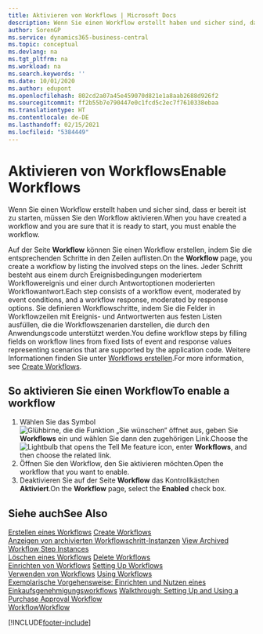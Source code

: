 ```yaml
---
title: Aktivieren von Workflows | Microsoft Docs
description: Wenn Sie einen Workflow erstellt haben und sicher sind, dass er bereit ist zu starten, müssen Sie den Workflow aktivieren.
author: SorenGP
ms.service: dynamics365-business-central
ms.topic: conceptual
ms.devlang: na
ms.tgt_pltfrm: na
ms.workload: na
ms.search.keywords: ''
ms.date: 10/01/2020
ms.author: edupont
ms.openlocfilehash: 802cd2a07a45e459070d821e1a8aab2688d926f2
ms.sourcegitcommit: ff2b55b7e790447e0c1fcd5c2ec7f7610338ebaa
ms.translationtype: HT
ms.contentlocale: de-DE
ms.lasthandoff: 02/15/2021
ms.locfileid: "5384449"
---
```

# <a name="enable-workflows"></a><span data-ttu-id="b6d05-103">Aktivieren von Workflows</span><span class="sxs-lookup"><span data-stu-id="b6d05-103">Enable Workflows</span></span>
<span data-ttu-id="b6d05-104">Wenn Sie einen Workflow erstellt haben und sicher sind, dass er bereit ist zu starten, müssen Sie den Workflow aktivieren.</span><span class="sxs-lookup"><span data-stu-id="b6d05-104">When you have created a workflow and you are sure that it is ready to start, you must enable the workflow.</span></span>  

 <span data-ttu-id="b6d05-105">Auf der Seite **Workflow** können Sie einen Workflow erstellen, indem Sie die entsprechenden Schritte in den Zeilen auflisten.</span><span class="sxs-lookup"><span data-stu-id="b6d05-105">On the **Workflow** page, you create a workflow by listing the involved steps on the lines.</span></span> <span data-ttu-id="b6d05-106">Jeder Schritt besteht aus einem durch Ereignisbedingungen moderiertem Workflowereignis und einer durch Antwortoptionen moderierten Workflowantwort.</span><span class="sxs-lookup"><span data-stu-id="b6d05-106">Each step consists of a workflow event, moderated by event conditions, and a workflow response, moderated by response options.</span></span> <span data-ttu-id="b6d05-107">Sie definieren Workflowschritte, indem Sie die Felder in Workflowzeilen mit Ereignis- und Antwortwerten aus festen Listen ausfüllen, die die Workflowszenarien darstellen, die durch den Anwendungscode unterstützt werden.</span><span class="sxs-lookup"><span data-stu-id="b6d05-107">You define workflow steps by filling fields on workflow lines from fixed lists of event and response values representing scenarios that are supported by the application code.</span></span> <span data-ttu-id="b6d05-108">Weitere Informationen finden Sie unter [Workflows erstellen](across-how-to-create-workflows.md).</span><span class="sxs-lookup"><span data-stu-id="b6d05-108">For more information, see [Create Workflows](across-how-to-create-workflows.md).</span></span>  

## <a name="to-enable-a-workflow"></a><span data-ttu-id="b6d05-109">So aktivieren Sie einen Workflow</span><span class="sxs-lookup"><span data-stu-id="b6d05-109">To enable a workflow</span></span>  
1.  <span data-ttu-id="b6d05-110">Wählen Sie das Symbol ![Glühbirne, die die Funktion „Sie wünschen“ öffnet](media/ui-search/search_small.png "Was möchten Sie tun?") aus, geben Sie **Workflows** ein und wählen Sie dann den zugehörigen Link.</span><span class="sxs-lookup"><span data-stu-id="b6d05-110">Choose the ![Lightbulb that opens the Tell Me feature](media/ui-search/search_small.png "Tell me what you want to do") icon, enter **Workflows**, and then choose the related link.</span></span>  
2.  <span data-ttu-id="b6d05-111">Öffnen Sie den Workflow, den Sie aktivieren möchten.</span><span class="sxs-lookup"><span data-stu-id="b6d05-111">Open the workflow that you want to enable.</span></span>  
3.  <span data-ttu-id="b6d05-112">Deaktivieren Sie auf der Seite **Workflow** das Kontrollkästchen **Aktiviert**.</span><span class="sxs-lookup"><span data-stu-id="b6d05-112">On the **Workflow** page, select the **Enabled** check box.</span></span>  

## <a name="see-also"></a><span data-ttu-id="b6d05-113">Siehe auch</span><span class="sxs-lookup"><span data-stu-id="b6d05-113">See Also</span></span>  
 <span data-ttu-id="b6d05-114">[Erstellen eines Workflows](across-how-to-create-workflows.md) </span><span class="sxs-lookup"><span data-stu-id="b6d05-114">[Create Workflows](across-how-to-create-workflows.md) </span></span>  
 <span data-ttu-id="b6d05-115">[Anzeigen von archivierten Workflowschritt-Instanzen](across-how-to-view-archived-workflow-step-instances.md) </span><span class="sxs-lookup"><span data-stu-id="b6d05-115">[View Archived Workflow Step Instances](across-how-to-view-archived-workflow-step-instances.md) </span></span>  
 <span data-ttu-id="b6d05-116">[Löschen eines Workflows](across-how-to-delete-workflows.md) </span><span class="sxs-lookup"><span data-stu-id="b6d05-116">[Delete Workflows](across-how-to-delete-workflows.md) </span></span>  
 <span data-ttu-id="b6d05-117">[Einrichten von Workflows](across-set-up-workflows.md) </span><span class="sxs-lookup"><span data-stu-id="b6d05-117">[Setting Up Workflows](across-set-up-workflows.md) </span></span>  
 <span data-ttu-id="b6d05-118">[Verwenden von Workflows](across-use-workflows.md) </span><span class="sxs-lookup"><span data-stu-id="b6d05-118">[Using Workflows](across-use-workflows.md) </span></span>  
 <span data-ttu-id="b6d05-119">[Exemplarische Vorgehensweise: Einrichten und Nutzen eines Einkaufsgenehmigungsworkflows](walkthrough-setting-up-and-using-a-purchase-approval-workflow.md) </span><span class="sxs-lookup"><span data-stu-id="b6d05-119">[Walkthrough: Setting Up and Using a Purchase Approval Workflow](walkthrough-setting-up-and-using-a-purchase-approval-workflow.md) </span></span>  
 [<span data-ttu-id="b6d05-120">Workflow</span><span class="sxs-lookup"><span data-stu-id="b6d05-120">Workflow</span></span>](across-workflow.md)   


[!INCLUDE[footer-include](includes/footer-banner.md)]